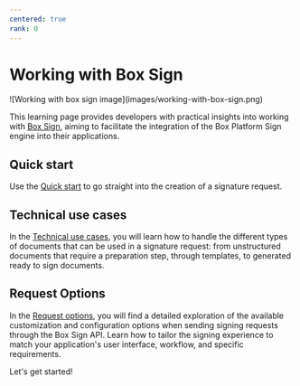 ```yaml
---
centered: true
rank: 0
---
```


# Working with Box Sign

<ImageFrame center>
![Working with box sign image](images/working-with-box-sign.png)
</ImageFrame>

This learning page provides developers with practical insights 
into working with [Box Sign][sign], aiming to facilitate the integration of the
Box Platform Sign engine into their applications.

## Quick start

Use the [Quick start][quick-start] to go straight into the creation of a 
signature request.

## Technical use cases

In the [Technical use cases][technical-use-cases], you will learn how to handle 
the different types of documents that can be used in a signature request: from 
unstructured documents that require a preparation step, through templates, to 
generated ready to sign documents.

## Request Options

In the [Request options][request-options], you will find a detailed exploration 
of the available customization and configuration options when sending signing 
requests through the Box Sign API. Learn how to tailor the signing experience 
to match your application's user interface, workflow, and specific requirements.

<!-- ## Business Use Cases

The [Business use cases][[advanced-use-cases]] delves into a few of the business 
use cases, requirements, and workflows you may encounter. See how the Box 
Platform features come together to provide a seamless signing experience for 
your users.  -->

Let's get started!

[sign]: https://www.box.com/esignature
[quick-start]:page://sign/quick-start
[request-options]:page://sign/request-options
[technical-use-cases]:page://sign/technical-use-cases

<!-- 
<Tabs>
<Tab title='cURL'>
    
```bash
    
```
    
</Tab>
<Tab title='Python Gen SDK'>

```python

```

</Tab>
</Tabs>
-->
